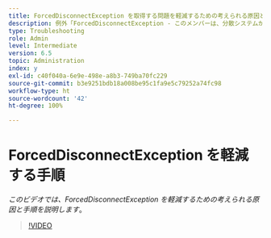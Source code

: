 ```yaml
---
title: ForcedDisconnectException を取得する問題を軽減するための考えられる原因と手順
description: 例外「ForcedDisconnectException - このメンバーは、分散システムから強制的に削除されました」を解決する手順です。
type: Troubleshooting
role: Admin
level: Intermediate
version: 6.5
topic: Administration
index: y
exl-id: c40f040a-6e9e-498e-a8b3-749ba70fc229
source-git-commit: b3e9251bdb18a008be95c1fa9e5c79252a74fc98
workflow-type: ht
source-wordcount: '42'
ht-degree: 100%

---
```


# ForcedDisconnectException を軽減する手順

*このビデオでは、ForcedDisconnectException を軽減するための考えられる原因と手順を説明します*。

>[!VIDEO](https://video.tv.adobe.com/v/335483?quality=12&learn=on)
